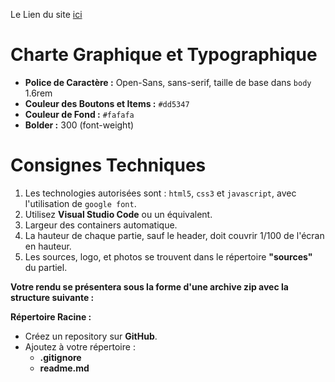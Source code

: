 Le Lien du site [ ici](https://djony-herbaut.github.io/Projet_BTS_Gmail/!index.html)

# Charte Graphique et Typographique

- **Police de Caractère :** Open-Sans, sans-serif, taille de base dans `body` 1.6rem
- **Couleur des Boutons et Items :** `#dd5347`
- **Couleur de Fond :** `#fafafa`
- **Bolder :** 300 (font-weight)

# Consignes Techniques

1. Les technologies autorisées sont : `html5`, `css3` et `javascript`, avec l'utilisation de `google font`.
2. Utilisez **Visual Studio Code** ou un équivalent.
3. Largeur des containers automatique.
4. La hauteur de chaque partie, sauf le header, doit couvrir 1/100 de l'écran en hauteur.
5. Les sources, logo, et photos se trouvent dans le répertoire **"sources"** du partiel.

**Votre rendu se présentera sous la forme d'une archive zip avec la structure suivante :**

**Répertoire Racine :**
- Créez un repository sur **GitHub**.
- Ajoutez à votre répertoire :
  - **.gitignore**
  - **readme.md**
